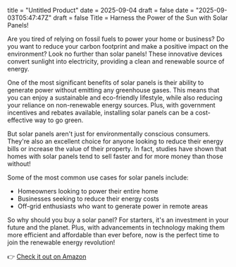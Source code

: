 title = "Untitled Product"
date = 2025-09-04
draft = false
date = "2025-09-03T05:47:47Z"
draft = false
Title = Harness the Power of the Sun with Solar Panels!

Are you tired of relying on fossil fuels to power your home or business? Do you want to reduce your carbon footprint and make a positive impact on the environment? Look no further than solar panels! These innovative devices convert sunlight into electricity, providing a clean and renewable source of energy.

One of the most significant benefits of solar panels is their ability to generate power without emitting any greenhouse gases. This means that you can enjoy a sustainable and eco-friendly lifestyle, while also reducing your reliance on non-renewable energy sources. Plus, with government incentives and rebates available, installing solar panels can be a cost-effective way to go green.

But solar panels aren't just for environmentally conscious consumers. They're also an excellent choice for anyone looking to reduce their energy bills or increase the value of their property. In fact, studies have shown that homes with solar panels tend to sell faster and for more money than those without!

Some of the most common use cases for solar panels include:

* Homeowners looking to power their entire home
* Businesses seeking to reduce their energy costs
* Off-grid enthusiasts who want to generate power in remote areas

So why should you buy a solar panel? For starters, it's an investment in your future and the planet. Plus, with advancements in technology making them more efficient and affordable than ever before, now is the perfect time to join the renewable energy revolution!

👉 [Check it out on Amazon](https://www.amazon.com/dp/B0DZDDTFLZ?tag=matthewblog-20)
